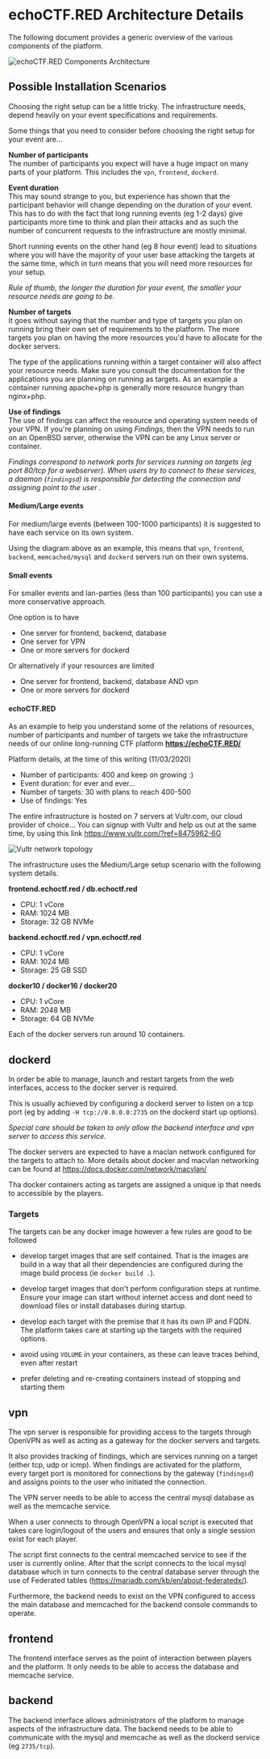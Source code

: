 # echoCTF.RED Architecture Details
The following document provides a generic overview of the various components of the platform.

![echoCTF.RED Components Architecture](/docs/assets/architecture%20diagram.png?raw=true&1)

## Possible Installation Scenarios
Choosing the right setup can be a little tricky. The infrastructure needs,
depend heavily on your event specifications and requirements.

Some things that you need to consider before choosing the right setup for your
event are...

**Number of participants**\
The number of participants you expect will have a huge impact on many parts of
your platform. This includes the `vpn`, `frontend`, `dockerd`.

**Event duration**\
This may sound strange to you, but experience has shown that the participant
behavior will change depending on the duration of your event. This has to do
with the fact that long running events (eg 1-2 days) give participants more
time to think and plan their attacks and as such the number of concurrent
requests to the infrastructure are mostly minimal.

Short running events on the other hand (eg 8 hour event) lead to situations
where you will have the majority of your user base attacking the targets at
the same time, which in turn means that you will need more resources for your
setup.

_Rule of thumb, the longer the duration for your event, the smaller your
resource needs are going to be._

**Number of targets**\
It goes without saying that the number and type of targets you plan on running
bring their own set of requirements to the platform. The more targets you plan
on having the more resources you'd have to allocate for the docker servers.

The type of the applications running within a target container will also affect
your resource needs. Make sure you consult the documentation for the
applications you are planning on running as targets. As an example a container
running apache+php is generally more resource hungry than nginx+php.

**Use of findings**\
The use of findings can affect the resource and operating system needs of your
VPN. If you're planning on using _Findings_, then the VPN needs to run on an
OpenBSD server, otherwise the VPN can be any Linux server or container.

_Findings correspond to network ports for services running on targets
(eg port 80/tcp for a webserver). When users try to connect to these services,
a daemon (`findingsd`) is responsible for detecting the connection and
assigning point to the user ._

#### Medium/Large events
For medium/large events (between 100-1000 participants) it is suggested to have
each service on its own system.

Using the diagram above as an example, this means that `vpn`, `frontend`,
`backend`, `memcached/mysql` and `dockerd` servers run on their own systems.

#### Small events
For smaller events and lan-parties (less than 100 participants) you can use a
more conservative approach.

One option is to have
* One server for frontend, backend, database
* One server for VPN
* One or more servers for dockerd

Or alternatively if your resources are limited
* One server for frontend, backend, database AND vpn
* One or more servers for dockerd

#### echoCTF.RED
As an example to help you understand some of the relations of resources, number
of participants and number of targets we take the infrastructure needs of our
online long-running CTF platform __https://echoCTF.RED/__

Platform details, at the time of this writing (11/03/2020)
* Number of participants: 400 and keep on growing :)
* Event duration: for ever and ever...
* Number of targets: 30 with plans to reach 400-500
* Use of findings: Yes

The entire infrastructure is hosted on 7 servers at Vultr.com, our cloud
provider of choice... You can signup with Vultr and help us out at the same
time, by using this link https://www.vultr.com/?ref=8475962-6G

![Vultr network topology](/docs/assets/our-vultr-topology.png)

The infrastructure uses the Medium/Large setup scenario with the following system details.

**frontend.echoctf.red / db.echoctf.red**
* CPU: 1 vCore
* RAM: 1024 MB
* Storage: 32 GB NVMe

**backend.echoctf.red / vpn.echoctf.red**
* CPU: 1 vCore
* RAM: 1024 MB
* Storage: 25 GB SSD

**docker10 / docker16 / docker20**
* CPU: 1 vCore
* RAM: 2048 MB
* Storage: 64 GB NVMe

Each of the docker servers run around 10 containers.


## dockerd
In order be able to manage, launch and restart targets from the web interfaces,
access to the docker server is required.

This is usually achieved by configuring a dockerd server to listen on a tcp
port (eg by adding `-H tcp://0.0.0.0:2735` on the dockerd start up options).

_Special care should be taken to only allow the backend interface and vpn
server to access this service._

The docker servers are expected to have a maclan network configured for the
targets to attach to. More details about docker and macvlan networking can be
found at https://docs.docker.com/network/macvlan/

Tha docker containers acting as targets are assigned a unique ip that needs to
accessible by the players.

### Targets
The targets can be any docker image however a few rules are good to be followed

* develop target images that are self contained. That is the images are build in
a way that all their dependencies are configured during the image build process
(ie `docker build .`).

* develop target images that don't perform configuration steps at runtime.
Ensure your image can start without internet access and dont need to download
files or install databases during startup.

* develop each target with the premise that it has its own IP and FQDN. The
platform takes care at starting up the targets with the required options.

* avoid using `VOLUME` in your containers, as these can leave traces behind,
even after restart

* prefer deleting and re-creating containers instead of stopping and starting them

## vpn
The vpn server is responsible for providing access to the targets through
OpenVPN as well as acting as a gateway for the docker servers and targets.

It also provides tracking of findings, which are services running on a target
(either tcp, udp or icmp). When findings are activated for the platform, every
target port is monitored for connections by the gateway (`findingsd`) and
assigns points to the user who initiated the connection.

The VPN server needs to be able to access the central mysql database as well
as the memcache service.

When a user connects to through OpenVPN a local script is executed that takes
care login/logout of the users and ensures that only a single session exist for
each player.

The script first connects to the central memcached service to see if the user
is currently online. After that the script connects to the local mysql database
which in turn connects to the central database server through the use of
Federated tables (https://mariadb.com/kb/en/about-federatedx/).

Furthermore, the backend needs to exist on the VPN configured to access the
main database and memcached for the backend console commands to operate.

## frontend
The frontend interface serves as the point of interaction between players and
the platform. It only needs to be able to access the database and memcache
service.

## backend
The backend interface allows administrators of the platform to manage aspects
of the infrastructure data. The backend needs to be able to communicate with
the mysql and memcache as well as the dockerd service (eg `2735/tcp`).
